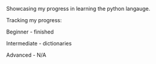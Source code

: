 Showcasing my progress in learning the python langauge.

Tracking my progress:

Beginner - finished

Intermediate - dictionaries

Advanced - N/A
